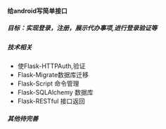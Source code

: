 #### 给android写简单接口
##### 目标：实现登录，注册，展示代办事项,进行登录验证等
##### 技术相关
- 使Flask-HTTPAuth,验证
- Flask-Migrate数据库迁移
- Flask-Script 命令管理
- Flask-SQLAlchemy 数据库
- Flask-RESTful 接口返回
##### 其他待完善
